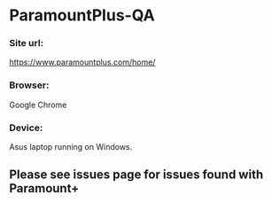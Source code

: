 # ParamountPlus-QA
### Site url:
https://www.paramountplus.com/home/

### Browser:
Google Chrome

### Device:
Asus laptop running on Windows.

## Please see issues page for issues found with Paramount+
